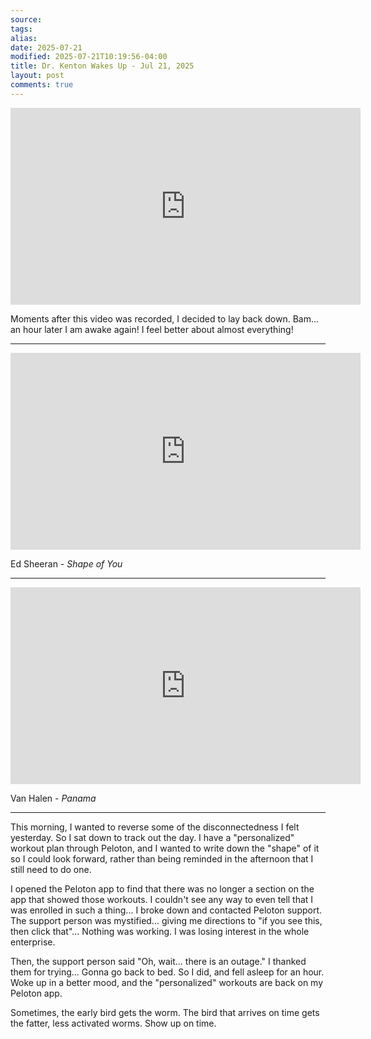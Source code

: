 ```yaml
---
source:
tags:
alias:
date: 2025-07-21
modified: 2025-07-21T10:19:56-04:00
title: Dr. Kenton Wakes Up - Jul 21, 2025
layout: post
comments: true
---
```


  

<iframe width="560" height="315" src="https://www.youtube.com/embed/SavHLUnMtmU" title="YouTube video player" frameborder="0" allow="accelerometer; autoplay; clipboard-write; encrypted-media; gyroscope; picture-in-picture; web-share" allowfullscreen></iframe>



Moments after this video was recorded, I decided to lay back down. Bam... an hour later I am awake again! I feel better about almost everything!


---

<iframe width="560" height="315" src="https://www.youtube.com/embed/JGwWNGJdvx8?si=r-uSDlBM4b6DimB_" title="YouTube video player" frameborder="0" allow="accelerometer; autoplay; clipboard-write; encrypted-media; gyroscope; picture-in-picture; web-share" referrerpolicy="strict-origin-when-cross-origin" allowfullscreen></iframe>

Ed Sheeran - *Shape of You*


---

<iframe width="560" height="315" src="https://www.youtube.com/embed/fuKDBPw8wQA?si=uRP8zyAYeRZwRoR5" title="YouTube video player" frameborder="0" allow="accelerometer; autoplay; clipboard-write; encrypted-media; gyroscope; picture-in-picture; web-share" referrerpolicy="strict-origin-when-cross-origin" allowfullscreen></iframe>

Van Halen - *Panama*

---

This morning, I wanted to reverse some of the disconnectedness I felt yesterday. So I sat down to track out the day. I have a "personalized" workout plan through Peloton, and I wanted to write down the "shape" of it so I could look forward, rather than being reminded in the afternoon that I still need to do one.

I opened the Peloton app to find that there was no longer a section on the app that showed those workouts. I couldn't see any way to even tell that I was enrolled in such a thing... I broke down and contacted Peloton support. The support person was mystified... giving me directions to "if you see this, then click that"... Nothing was working. I was losing interest in the whole enterprise.

Then, the support person said "Oh, wait... there is an outage." I thanked them for trying... Gonna go back to bed. So I did, and fell asleep for an hour. Woke up in a better mood, and the "personalized" workouts are back on my Peloton app.

Sometimes, the early bird gets the worm. The bird that arrives on time gets the fatter, less activated worms. Show up on time.